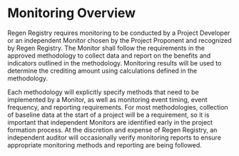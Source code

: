 # Monitoring Overview

Regen Registry requires monitoring to be conducted by a Project Developer or an independent Monitor chosen by the Project Proponent and recognized by Regen Registry. The Monitor shall follow the requirements in the approved methodology to collect data and report on the benefits and indicators outlined in the methodology. Monitoring results will be used to determine the crediting amount using calculations defined in the methodology.

Each methodology will explicitly specify methods that need to be implemented by a Monitor, as well as monitoring event timing, event frequency, and reporting requirements. For most methodologies, collection of baseline data at the start of a project will be a requirement, so it is important that independent Monitors are identified early in the project formation process. At the discretion and expense of Regen Registry, an independent auditor will occasionally verify monitoring reports to ensure appropriate monitoring methods and reporting are being followed.
